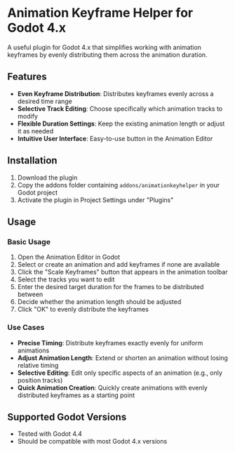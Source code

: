 # Animation Keyframe Helper for Godot 4.x

A useful plugin for Godot 4.x that simplifies working with animation keyframes by evenly distributing them across the animation duration.

## Features

- **Even Keyframe Distribution**: Distributes keyframes evenly across a desired time range
- **Selective Track Editing**: Choose specifically which animation tracks to modify
- **Flexible Duration Settings**: Keep the existing animation length or adjust it as needed
- **Intuitive User Interface**: Easy-to-use button in the Animation Editor

## Installation

1. Download the plugin
2. Copy the addons folder containing `addons/animationkeyhelper` in your Godot project
3. Activate the plugin in Project Settings under "Plugins"

## Usage

### Basic Usage

1. Open the Animation Editor in Godot
2. Select or create an animation and add keyframes if none are available
3. Click the "Scale Keyframes" button that appears in the animation toolbar
4. Select the tracks you want to edit
5. Enter the desired target duration for the frames to be distributed between
6. Decide whether the animation length should be adjusted
7. Click "OK" to evenly distribute the keyframes

### Use Cases

- **Precise Timing**: Distribute keyframes exactly evenly for uniform animations
- **Adjust Animation Length**: Extend or shorten an animation without losing relative timing
- **Selective Editing**: Edit only specific aspects of an animation (e.g., only position tracks)
- **Quick Animation Creation**: Quickly create animations with evenly distributed keyframes as a starting point

## Supported Godot Versions

- Tested with Godot 4.4
- Should be compatible with most Godot 4.x versions
